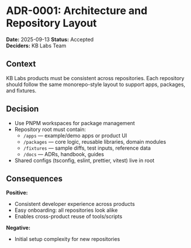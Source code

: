 # ADR-0001: Architecture and Repository Layout

**Date:** 2025-09-13
**Status:** Accepted  
**Deciders:** KB Labs Team

## Context

KB Labs products must be consistent across repositories. Each repository should follow the same monorepo-style layout to support apps, packages, and fixtures.

## Decision

- Use PNPM workspaces for package management
- Repository root must contain:
  - `/apps` — example/demo apps or product UI
  - `/packages` — core logic, reusable libraries, domain modules
  - `/fixtures` — sample diffs, test inputs, reference data
  - `/docs` — ADRs, handbook, guides
- Shared configs (tsconfig, eslint, prettier, vitest) live in root

## Consequences

**Positive:**

- Consistent developer experience across products
- Easy onboarding: all repositories look alike
- Enables cross-product reuse of tools/scripts

**Negative:**

- Initial setup complexity for new repositories
